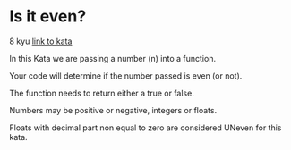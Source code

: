 # Is it even?
8 kyu
[link to kata](https://www.codewars.com/kata/555a67db74814aa4ee0001b5/train/javascript)

In this Kata we are passing a number (n) into a function.

Your code will determine if the number passed is even (or not).

The function needs to return either a true or false.

Numbers may be positive or negative, integers or floats.

Floats with decimal part non equal to zero are considered UNeven for this kata.